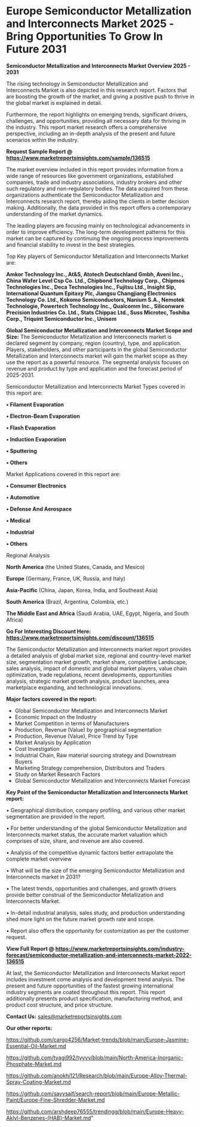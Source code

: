  # Europe Semiconductor Metallization and Interconnects Market 2025 -Bring Opportunities To Grow In Future 2031

<Strong> Semiconductor Metallization and Interconnects Market Overview 2025 - 2031</strong>

The rising technology in Semiconductor Metallization and Interconnects Market is also depicted in this research report. Factors that are boosting the growth of the market, and giving a positive push to thrive in the global market is explained in detail.

Furthermore, the report highlights on emerging trends, significant drivers, challenges, and opportunities, providing all necessary data for thriving in the industry. This report market research offers a comprehensive perspective, including an in-depth analysis of the present and future scenarios within the industry.

<strong>Request Sample Report @ <a href=https://www.marketreportsinsights.com/sample/136515>https://www.marketreportsinsights.com/sample/136515</a></strong>

The market overview included in this report provides information from a wide range of resources like government organizations, established companies, trade and industry associations, industry brokers and other such regulatory and non-regulatory bodies. The data acquired from these organizations authenticate the Semiconductor Metallization and Interconnects research report, thereby aiding the clients in better decision making. Additionally, the data provided in this report offers a contemporary understanding of the market dynamics.

The leading players are focusing mainly on technological advancements in order to improve efficiency. The long-term development patterns for this market can be captured by continuing the ongoing process improvements and financial stability to invest in the best strategies.

Top Key players of Semiconductor Metallization and Interconnects Market are:

<strong>Amkor Technology Inc., At&S, Atotech Deutschland Gmbh, Aveni Inc., China Wafer Level Csp Co. Ltd., Chipbond Technology Corp., Chipmos Technologies Inc., Deca Technologies Inc., Fujitsu Ltd., Insight Sip, International Quantum Epitaxy Plc, Jiangsu Changjiang Electronics Technology Co. Ltd., Kokomo Semiconductors, Nanium S.A., Nemotek Technologie, Powertech Technology Inc., Qualcomm Inc., Siliconware Precision Industries Co. Ltd., Stats Chippac Ltd., Suss Microtec, Toshiba Corp., Triquint Semiconductor Inc., Unisem</strong>

<strong><b>Global Semiconductor Metallization and Interconnects Market Scope and Size:</b></strong>
The Semiconductor Metallization and Interconnects market is declared segment by company, region (country), type, and application. Players, stakeholders, and other participants in the global Semiconductor Metallization and Interconnects market will gain the market scope as they use the report as a powerful resource. The segmental analysis focuses on revenue and product by type and application and the forecast period of 2025-2031.

Semiconductor Metallization and Interconnects Market Types covered in this report are:

<strong>• Filament Evaporation

• Electron-Beam Evaporation

• Flash Evaporation

• Induction Evaporation

• Sputtering

• Others</strong>

Market Applications covered in this report are:

<strong>• Consumer Electronics

• Automotive

• Defense And Aerospace

• Medical

• Industrial

• Others</strong> 

Regional Analysis

<strong>North America</strong> (the United States, Canada, and Mexico)

<strong>Europe</strong> (Germany, France, UK, Russia, and Italy)

<strong>Asia-Pacific</strong> (China, Japan, Korea, India, and Southeast Asia)

<strong>South America</strong> (Brazil, Argentina, Colombia, etc.)

<strong>The Middle East and Africa</strong> (Saudi Arabia, UAE, Egypt, Nigeria, and South Africa)

<strong>Go For Interesting Discount Here: <a href=https://www.marketreportsinsights.com/discount/136515>https://www.marketreportsinsights.com/discount/136515</a></strong>

The Semiconductor Metallization and Interconnects market report provides a detailed analysis of global market size, regional and country-level market size, segmentation market growth, market share, competitive Landscape, sales analysis, impact of domestic and global market players, value chain optimization, trade regulations, recent developments, opportunities analysis, strategic market growth analysis, product launches, area marketplace expanding, and technological innovations.

<strong><b>Major factors covered in the report:</b></strong>
<ul>
  <li>Global Semiconductor Metallization and Interconnects Market </li>
  <li>Economic Impact on the Industry</li>
  <li>Market Competition in terms of Manufacturers</li>
  <li>Production, Revenue (Value) by geographical segmentation</li>
  <li>Production, Revenue (Value), Price Trend by Type</li>
  <li>Market Analysis by Application</li>
  <li>Cost Investigation</li>
  <li>Industrial Chain, Raw material sourcing strategy and Downstream Buyers</li>
  <li>Marketing Strategy comprehension, Distributors and Traders</li>
  <li>Study on Market Research Factors</li>
  <li>Global Semiconductor Metallization and Interconnects Market Forecast</li>
</ul>

<strong><b>Key Point of the Semiconductor Metallization and Interconnects Market report:</b></strong>

• Geographical distribution, company profiling, and various other market segmentation are provided in the report.

• For better understanding of the global Semiconductor Metallization and Interconnects market status, the accurate market valuation which comprises of size, share, and revenue are also covered.

• Analysis of the competitive dynamic factors better extrapolate the complete market overview

• What will be the size of the emerging Semiconductor Metallization and Interconnects market in 2031?

• The latest trends, opportunities and challenges, and growth drivers provide better construal of the Semiconductor Metallization and Interconnects Market.

• In-detail industrial analysis, sales study, and production understanding shed more light on the future market growth rate and scope.

• Report also offers the opportunity for customization as per the customer request.

<strong><b>View Full Report @ <a href=https://www.marketreportsinsights.com/industry-forecast/semiconductor-metallization-and-interconnects-market-2022-136515>https://www.marketreportsinsights.com/industry-forecast/semiconductor-metallization-and-interconnects-market-2022-136515</a></b></strong>


At last, the Semiconductor Metallization and Interconnects Market report includes investment come analysis and development trend analysis. The present and future opportunities of the fastest growing international industry segments are coated throughout this report. This report additionally presents product specification, manufacturing method, and product cost structure, and price structure.

<strong>Contact Us:</strong>
sales@marketreportsinsights.com

<strong>Our other reports:</strong>

<a href=https://github.com/cargo4256/Market-trends/blob/main/Europe-Jasmine-Essential-Oil-Market.md>https://github.com/cargo4256/Market-trends/blob/main/Europe-Jasmine-Essential-Oil-Market.md</a>

<a href=https://github.com/tyagi992/tyyyy/blob/main/North-America-Inorganic-Phosphate-Market.md>https://github.com/tyagi992/tyyyy/blob/main/North-America-Inorganic-Phosphate-Market.md</a>

<a href=https://github.com/anokhi121/Research/blob/main/Europe-Alloy-Thermal-Spray-Coating-Market.md>https://github.com/anokhi121/Research/blob/main/Europe-Alloy-Thermal-Spray-Coating-Market.md</a>

<a href=https://github.com/sayysaif/search-report/blob/main/Europe-Metallic-Paint/Europe-Fine-Shredder-Market.md>https://github.com/sayysaif/search-report/blob/main/Europe-Metallic-Paint/Europe-Fine-Shredder-Market.md</a>

<a href=https://github.com/arshdeep76555/trendingg/blob/main/Europe-Heavy-Aklyl-Benzenes-(HAB)-Market.md>https://github.com/arshdeep76555/trendingg/blob/main/Europe-Heavy-Aklyl-Benzenes-(HAB)-Market.md</a>"
